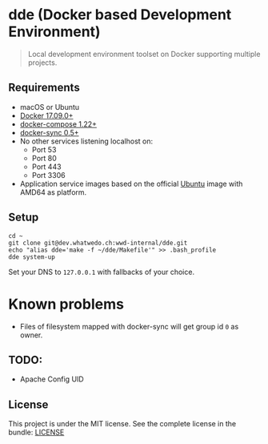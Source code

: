 # dde (Docker based Development Environment)

> Local development environment toolset on Docker supporting multiple projects.


## Requirements

* macOS or Ubuntu
* [Docker 17.09.0+](https://docs.docker.com/)
* [docker-compose 1.22+](https://docs.docker.com/compose/)
* [docker-sync 0.5+](http://docker-sync.io/)
* No other services listening localhost on:
    * Port 53
    * Port 80
    * Port 443
    * Port 3306
* Application service images based on the official [Ubuntu](https://hub.docker.com/_/ubuntu/) image with AMD64 as platform.


## Setup

```
cd ~
git clone git@dev.whatwedo.ch:wwd-internal/dde.git
echo "alias dde='make -f ~/dde/Makefile'" >> .bash_profile
dde system-up
```

Set your DNS to `127.0.0.1` with fallbacks of your choice.


# Known problems

* Files of filesystem mapped with docker-sync will get group id `0` as owner.


## TODO:

* Apache Config UID


## License

This project is under the MIT license. See the complete license in the bundle: [LICENSE](LICENSE)
